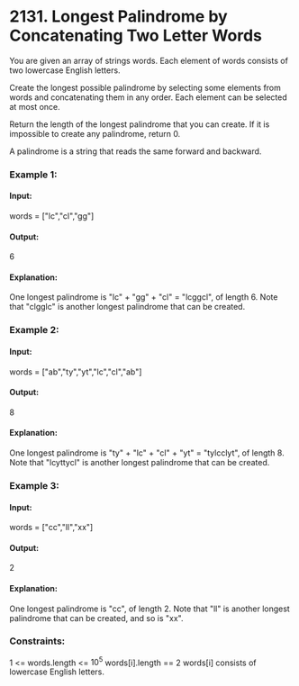 # 2131. Longest Palindrome by Concatenating Two Letter Words
You are given an array of strings words. Each element of words consists of two lowercase English letters.

Create the longest possible palindrome by selecting some elements from words and concatenating them in any order. Each element can be selected at most once.

Return the length of the longest palindrome that you can create. If it is impossible to create any palindrome, return 0.

A palindrome is a string that reads the same forward and backward.

### Example 1:
#### Input:
words = ["lc","cl","gg"]
#### Output: 
6
#### Explanation:
One longest palindrome is "lc" + "gg" + "cl" = "lcggcl", of length 6.
Note that "clgglc" is another longest palindrome that can be created.

### Example 2:
#### Input:
words = ["ab","ty","yt","lc","cl","ab"]
#### Output: 
8
#### Explanation:
One longest palindrome is "ty" + "lc" + "cl" + "yt" = "tylcclyt", of length 8.
Note that "lcyttycl" is another longest palindrome that can be created.

### Example 3:
#### Input:
words = ["cc","ll","xx"]
#### Output: 
2
#### Explanation: 
One longest palindrome is "cc", of length 2.
Note that "ll" is another longest palindrome that can be created, and so is "xx".
 
### Constraints:
1 <= words.length <= $`10^5`$
words[i].length == 2
words[i] consists of lowercase English letters.

